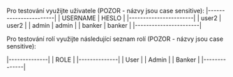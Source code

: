 Pro testování využijte uživatele (POZOR - názvy jsou case sensitive):
|-----------------------|
| USERNAME  |   HESLO   |
|-----------------------|
| user2     |  user2    |
| admin     |  admin    |
| banker    |  banker   |
|-----------------------|

Pro testování rolí využijte následující seznam rolí (POZOR - názvy jsou case sensitive):

|--------------|
|     ROLE     |
|--------------|
| User         |
| Admin        |
| Banker       |
|--------------|